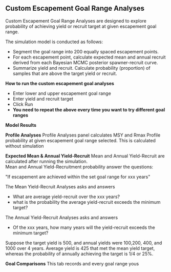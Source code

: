 ## Custom Escapement Goal Range Analyses
Custom Escapement Goal Range Analyses are designed to explore probability of achieving yield or recruit target at given escapement goal range. 

The simulation model is conducted as follows:
* Segment the goal range into 200 equally spaced escapement points. 
* For each escapement point, calculate expected mean and annual recruit derived from each Bayesian MCMC posterior spawner-recruit curve.  
* Summarize yield and recruit. Calculate probability (proportion) of samples that are above the target yield or recruit. 


**How to run the custom escapement goal analyses**
* Enter lower and upper escapement goal range
* Enter yield and recruit target
* Click Run 
* **You need to repeat the above every time you want to try different goal ranges**


**Model Results**

**Profile Analyses**
Profile Analyses panel calculates MSY and Rmax Profile probability at given escapement goal range selected. This is calculated without simulation 


**Expected Mean & Annual Yield-Recruit**
Mean and Annual Yield-Recruit are calculated after running the simulation.  
Mean and Annual Yield-Recruitment probability answer the questions:  

"If escapement are achieved within the set goal range for xxx years"

The Mean Yield-Recruit Analyses asks and answers 
* What are average yield-recruit over the xxx years?  
* what is the probability the average yield-recruit exceeds the minimum target? 

The Annual Yield-Recruit Analyses asks and answers 
* Of the xxx years, how many years will the yield-recruit exceeds the minimum target? 

Suppose the target yield is 500, and annual yields were 100,200, 400, and 1000 over 4 years.  Average yield is 425 that met the mean yield target, whereas the probability of annually achieving the target is 1/4 or 25%. 

**Goal Comparisons**
This tab records and every goal range yous 



